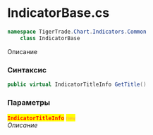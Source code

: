 
# IndicatorBase.cs
```csharp
namespace TigerTrade.Chart.Indicators.Common  
    class IndicatorBase
```

Описание

### Синтаксис
```csharp
public virtual IndicatorTitleInfo GetTitle()
```

### Параметры  
<mark style="color:red;">**`IndicatorTitleInfo`**</mark> <mark style="color: rgb(255, 166, 87);">`new`</mark>  
 *Описание*  
  

                    
                    